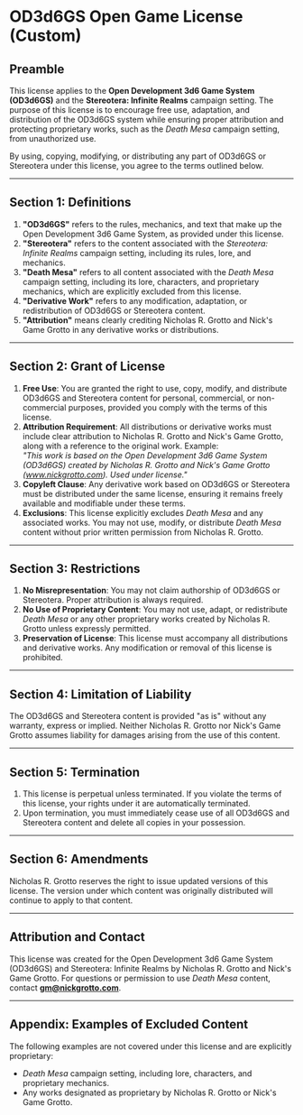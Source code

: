 # OD3d6GS Open Game License (Custom)

## Preamble

This license applies to the **Open Development 3d6 Game System (OD3d6GS)** and the **Stereotera: Infinite Realms** campaign setting. The purpose of this license is to encourage free use, adaptation, and distribution of the OD3d6GS system while ensuring proper attribution and protecting proprietary works, such as the *Death Mesa* campaign setting, from unauthorized use.

By using, copying, modifying, or distributing any part of OD3d6GS or Stereotera under this license, you agree to the terms outlined below.

---

## Section 1: Definitions

1. **"OD3d6GS"** refers to the rules, mechanics, and text that make up the Open Development 3d6 Game System, as provided under this license.
2. **"Stereotera"** refers to the content associated with the *Stereotera: Infinite Realms* campaign setting, including its rules, lore, and mechanics.
3. **"Death Mesa"** refers to all content associated with the *Death Mesa* campaign setting, including its lore, characters, and proprietary mechanics, which are explicitly excluded from this license.
4. **"Derivative Work"** refers to any modification, adaptation, or redistribution of OD3d6GS or Stereotera content.
5. **"Attribution"** means clearly crediting Nicholas R. Grotto and Nick's Game Grotto in any derivative works or distributions.

---

## Section 2: Grant of License

1. **Free Use**: You are granted the right to use, copy, modify, and distribute OD3d6GS and Stereotera content for personal, commercial, or non-commercial purposes, provided you comply with the terms of this license.
2. **Attribution Requirement**: All distributions or derivative works must include clear attribution to Nicholas R. Grotto and Nick's Game Grotto, along with a reference to the original work. Example:  
   *"This work is based on the Open Development 3d6 Game System (OD3d6GS) created by Nicholas R. Grotto and Nick's Game Grotto (www.nickgrotto.com). Used under license."*
3. **Copyleft Clause**: Any derivative work based on OD3d6GS or Stereotera must be distributed under the same license, ensuring it remains freely available and modifiable under these terms.
4. **Exclusions**: This license explicitly excludes *Death Mesa* and any associated works. You may not use, modify, or distribute *Death Mesa* content without prior written permission from Nicholas R. Grotto.

---

## Section 3: Restrictions

1. **No Misrepresentation**: You may not claim authorship of OD3d6GS or Stereotera. Proper attribution is always required.
2. **No Use of Proprietary Content**: You may not use, adapt, or redistribute *Death Mesa* or any other proprietary works created by Nicholas R. Grotto unless expressly permitted.
3. **Preservation of License**: This license must accompany all distributions and derivative works. Any modification or removal of this license is prohibited.

---

## Section 4: Limitation of Liability

The OD3d6GS and Stereotera content is provided "as is" without any warranty, express or implied. Neither Nicholas R. Grotto nor Nick's Game Grotto assumes liability for damages arising from the use of this content.

---

## Section 5: Termination

1. This license is perpetual unless terminated. If you violate the terms of this license, your rights under it are automatically terminated.
2. Upon termination, you must immediately cease use of all OD3d6GS and Stereotera content and delete all copies in your possession.

---

## Section 6: Amendments

Nicholas R. Grotto reserves the right to issue updated versions of this license. The version under which content was originally distributed will continue to apply to that content.

---

## Attribution and Contact

This license was created for the Open Development 3d6 Game System (OD3d6GS) and Stereotera: Infinite Realms by Nicholas R. Grotto and Nick's Game Grotto. For questions or permission to use *Death Mesa* content, contact **gm@nickgrotto.com**.

---

## Appendix: Examples of Excluded Content

The following examples are not covered under this license and are explicitly proprietary:
- *Death Mesa* campaign setting, including lore, characters, and proprietary mechanics.
- Any works designated as proprietary by Nicholas R. Grotto or Nick's Game Grotto.
